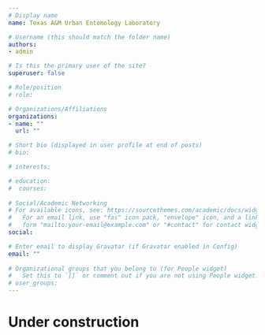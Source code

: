 ```yaml
---
# Display name
name: Texas A&M Urban Entomology Laboratory

# Username (this should match the folder name)
authors:
- admin

# Is this the primary user of the site?
superuser: false

# Role/position
# role:

# Organizations/Affiliations
organizations:
- name: ""
  url: ""

# Short bio (displayed in user profile at end of posts)
# bio:

# interests:

# education:
#  courses:
 
# Social/Academic Networking
# For available icons, see: https://sourcethemes.com/academic/docs/widgets/#icons
#   For an email link, use "fas" icon pack, "envelope" icon, and a link in the
#   form "mailto:your-email@example.com" or "#contact" for contact widget.
social:

# Enter email to display Gravatar (if Gravatar enabled in Config)
email: ""
  
# Organizational groups that you belong to (for People widget)
#   Set this to `[]` or comment out if you are not using People widget.  
# user_groups:
---
```

# Under construction
